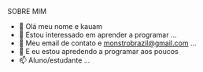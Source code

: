 SOBRE MIM 
- 👋 Olá meu nome e kauam
- 👀 Estou interessado em aprender a programar  ...
- 🌱 Meu email de contato e monstrobrazil@gmail.com ...
- 💞️ E eu estou apredendo a programar aos poucos 
- 📫 Aluno/estudante ...


